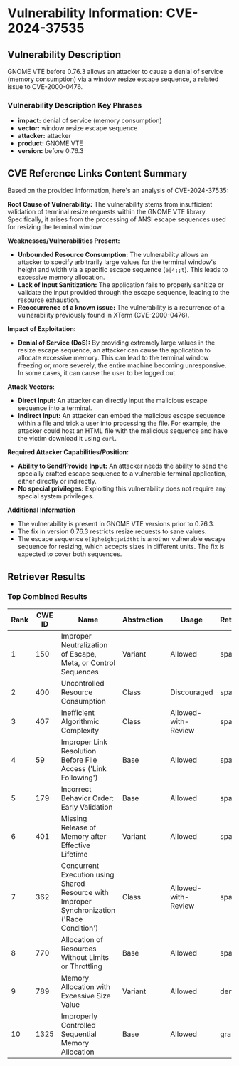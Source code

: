 # Vulnerability Information: CVE-2024-37535

## Vulnerability Description
GNOME VTE before 0.76.3 allows an attacker to cause a denial of service (memory consumption) via a window resize escape sequence, a related issue to CVE-2000-0476.

### Vulnerability Description Key Phrases
- **impact:** denial of service (memory consumption)
- **vector:** window resize escape sequence
- **attacker:** attacker
- **product:** GNOME VTE
- **version:** before 0.76.3

## CVE Reference Links Content Summary
Based on the provided information, here's an analysis of CVE-2024-37535:

**Root Cause of Vulnerability:**
The vulnerability stems from insufficient validation of terminal resize requests within the GNOME VTE library. Specifically, it arises from the processing of ANSI escape sequences used for resizing the terminal window.

**Weaknesses/Vulnerabilities Present:**
- **Unbounded Resource Consumption:** The vulnerability allows an attacker to specify arbitrarily large values for the terminal window's height and width via a specific escape sequence (`e[4;;t`). This leads to excessive memory allocation.
- **Lack of Input Sanitization:** The application fails to properly sanitize or validate the input provided through the escape sequence, leading to the resource exhaustion.
- **Reoccurrence of a known issue:** The vulnerability is a recurrence of a vulnerability previously found in XTerm (CVE-2000-0476).

**Impact of Exploitation:**
- **Denial of Service (DoS):**  By providing extremely large values in the resize escape sequence, an attacker can cause the application to allocate excessive memory. This can lead to the terminal window freezing or, more severely, the entire machine becoming unresponsive. In some cases, it can cause the user to be logged out.

**Attack Vectors:**
- **Direct Input:** An attacker can directly input the malicious escape sequence into a terminal.
- **Indirect Input:** An attacker can embed the malicious escape sequence within a file and trick a user into processing the file. For example, the attacker could host an HTML file with the malicious sequence and have the victim download it using `curl`.

**Required Attacker Capabilities/Position:**
- **Ability to Send/Provide Input:** An attacker needs the ability to send the specially crafted escape sequence to a vulnerable terminal application, either directly or indirectly.
- **No special privileges:** Exploiting this vulnerability does not require any special system privileges.

**Additional Information**
- The vulnerability is present in GNOME VTE versions prior to 0.76.3.
- The fix in version 0.76.3 restricts resize requests to sane values.
- The escape sequence `e[8;height;widtht` is another vulnerable escape sequence for resizing, which accepts sizes in different units. The fix is expected to cover both sequences.

## Retriever Results

### Top Combined Results

| Rank | CWE ID | Name | Abstraction | Usage  | Retrievers | Individual Scores |
|------|--------|------|-------------|-------|------------|-------------------|
| 1 | 150 | Improper Neutralization of Escape, Meta, or Control Sequences | Variant | Allowed | sparse | 0.063 |
| 2 | 400 | Uncontrolled Resource Consumption | Class | Discouraged | sparse | 0.055 |
| 3 | 407 | Inefficient Algorithmic Complexity | Class | Allowed-with-Review | sparse | 0.052 |
| 4 | 59 | Improper Link Resolution Before File Access ('Link Following') | Base | Allowed | sparse | 0.052 |
| 5 | 179 | Incorrect Behavior Order: Early Validation | Base | Allowed | sparse | 0.052 |
| 6 | 401 | Missing Release of Memory after Effective Lifetime | Variant | Allowed | sparse | 0.052 |
| 7 | 362 | Concurrent Execution using Shared Resource with Improper Synchronization ('Race Condition') | Class | Allowed-with-Review | sparse | 0.051 |
| 8 | 770 | Allocation of Resources Without Limits or Throttling | Base | Allowed | sparse | 0.051 |
| 9 | 789 | Memory Allocation with Excessive Size Value | Variant | Allowed | dense | 0.542 |
| 10 | 1325 | Improperly Controlled Sequential Memory Allocation | Base | Allowed | graph | 0.003 |

